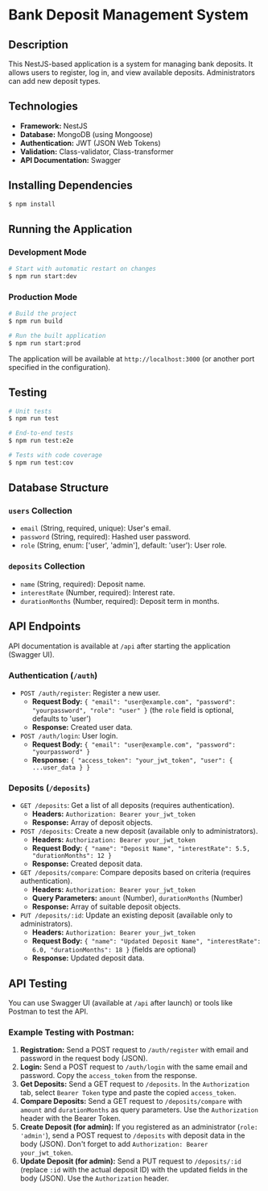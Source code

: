 # Bank Deposit Management System

## Description

This NestJS-based application is a system for managing bank deposits. It allows users to register, log in, and view available deposits. Administrators can add new deposit types.

## Technologies

- **Framework:** NestJS
- **Database:** MongoDB (using Mongoose)
- **Authentication:** JWT (JSON Web Tokens)
- **Validation:** Class-validator, Class-transformer
- **API Documentation:** Swagger

## Installing Dependencies

```bash
$ npm install
```

## Running the Application

### Development Mode

```bash
# Start with automatic restart on changes
$ npm run start:dev
```

### Production Mode

```bash
# Build the project
$ npm run build

# Run the built application
$ npm run start:prod
```

The application will be available at `http://localhost:3000` (or another port specified in the configuration).

## Testing

```bash
# Unit tests
$ npm run test

# End-to-end tests
$ npm run test:e2e

# Tests with code coverage
$ npm run test:cov
```

## Database Structure

### `users` Collection

- `email` (String, required, unique): User's email.
- `password` (String, required): Hashed user password.
- `role` (String, enum: ['user', 'admin'], default: 'user'): User role.

### `deposits` Collection

- `name` (String, required): Deposit name.
- `interestRate` (Number, required): Interest rate.
- `durationMonths` (Number, required): Deposit term in months.

## API Endpoints

API documentation is available at `/api` after starting the application (Swagger UI).

### Authentication (`/auth`)

- `POST /auth/register`: Register a new user.
  - **Request Body:** `{ "email": "user@example.com", "password": "yourpassword", "role": "user" }` (the `role` field is optional, defaults to 'user')
  - **Response:** Created user data.
- `POST /auth/login`: User login.
  - **Request Body:** `{ "email": "user@example.com", "password": "yourpassword" }`
  - **Response:** `{ "access_token": "your_jwt_token", "user": { ...user_data } }`

### Deposits (`/deposits`)

- `GET /deposits`: Get a list of all deposits (requires authentication).
  - **Headers:** `Authorization: Bearer your_jwt_token`
  - **Response:** Array of deposit objects.
- `POST /deposits`: Create a new deposit (available only to administrators).
  - **Headers:** `Authorization: Bearer your_jwt_token`
  - **Request Body:** `{ "name": "Deposit Name", "interestRate": 5.5, "durationMonths": 12 }`
  - **Response:** Created deposit data.
- `GET /deposits/compare`: Compare deposits based on criteria (requires authentication).
  - **Headers:** `Authorization: Bearer your_jwt_token`
  - **Query Parameters:** `amount` (Number), `durationMonths` (Number)
  - **Response:** Array of suitable deposit objects.
- `PUT /deposits/:id`: Update an existing deposit (available only to administrators).
  - **Headers:** `Authorization: Bearer your_jwt_token`
  - **Request Body:** `{ "name": "Updated Deposit Name", "interestRate": 6.0, "durationMonths": 18 }` (fields are optional)
  - **Response:** Updated deposit data.

## API Testing

You can use Swagger UI (available at `/api` after launch) or tools like Postman to test the API.

### Example Testing with Postman:

1.  **Registration:** Send a POST request to `/auth/register` with email and password in the request body (JSON).
2.  **Login:** Send a POST request to `/auth/login` with the same email and password. Copy the `access_token` from the response.
3.  **Get Deposits:** Send a GET request to `/deposits`. In the `Authorization` tab, select `Bearer Token` type and paste the copied `access_token`.
4.  **Compare Deposits:** Send a GET request to `/deposits/compare` with `amount` and `durationMonths` as query parameters. Use the `Authorization` header with the Bearer Token.
5.  **Create Deposit (for admin):** If you registered as an administrator (`role: 'admin'`), send a POST request to `/deposits` with deposit data in the body (JSON). Don't forget to add `Authorization: Bearer your_jwt_token`.
6.  **Update Deposit (for admin):** Send a PUT request to `/deposits/:id` (replace `:id` with the actual deposit ID) with the updated fields in the body (JSON). Use the `Authorization` header.

